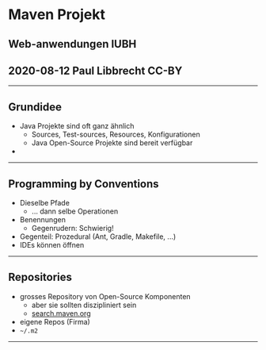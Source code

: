 # Maven Projekt

## Web-anwendungen IUBH
## 2020-08-12 Paul Libbrecht CC-BY
--- 
## Grundidee

* Java Projekte sind oft ganz ähnlich
	* Sources, Test-sources, Resources, Konfigurationen
	* Java Open-Source Projekte sind bereit verfügbar
* 
--- 

## Programming by Conventions

* Dieselbe Pfade
	* ... dann selbe Operationen
* Benennungen
	* Gegenrudern: Schwierig!
* Gegenteil: Prozedural (Ant, Gradle, Makefile, ...)
* IDEs können öffnen
--- 

## Repositories

* grosses Repository von Open-Source Komponenten
	* aber sie sollten diszipliniert sein
	* [search.maven.org](https://search.maven.org/)
* eigene Repos (Firma)
* `~/.m2`

--- 
